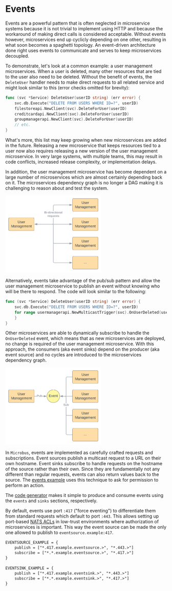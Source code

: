 # Events

Events are a powerful pattern that is often neglected in microservice systems because it is not trivial to implement using HTTP and because the workaround of making direct calls is considered acceptable. Without events however, microservices end up cyclicly depending on one other, resulting in what soon becomes a spaghetti topology. An event-driven architecture done right uses events to communicate and serves to keep microservices decoupled.

To demonstrate, let's look at a common example: a user management microservices. When a user is deleted, many other resources that are tied to the user also need to be deleted. Without the benefit of events, the `DeleteUser` handler needs to make direct requests to all related service and might look similar to this (error checks omitted for brevity):

```go
func (svc *Service) DeleteUser(userID string) (err error) {
    svc.db.Execute("DELETE FROM USERS WHERE ID=?", userID)
    filestoreapi.NewClient(svc).DeleteForUser(userID)
    creditcardapi.NewClient(svc).DeleteForUser(userID)
    groupmanagerapi.NewClient(svc).DeleteForUser(userID)
    // etc.
}
```

What's more, this list may keep growing when new microservices are added in the future. Releasing a new microservice that keeps resources tied to a user now also requires releasing a new version of the user management microservice. In very large systems, with multiple teams, this may result in code conflicts, increased release complexity, or implementation delays.

In addition, the user management microservice has become dependent on a large number of microservices which are almost certainly depending back on it. The microservices dependency graph is no longer a DAG making it is challenging to reason about and test the system.

<img src="events-1.svg" width="300">

Alternatively, events take advantage of the pub/sub pattern and allow the user management microservice to publish an event without knowing who will be there to respond. The code will look similar to the following:

```go
func (svc *Service) DeleteUser(userID string) (err error) {
    svc.db.Execute("DELETE FROM USERS WHERE ID=?", userID)
    for range usermanagerapi.NewMulticastTrigger(svc).OnUserDeleted(userID) {
    }
}
```

Other microservices are able to dynamically subscribe to handle the `OnUserDeleted` event, which means that as new microservices are deployed, no change is required of the user management microservice. With this approach, the consumers (aka event sinks) depend on the producer (aka event source) and no cycles are introduced to the microservices dependency graph.

<img src="events-2.svg" width="300">

In `Microbus`, events are implemented as carefully crafted requests and subscriptions. Event sources publish a multicast request to a URL on their own hostname. Event sinks subscribe to handle requests on the hostname of the source rather than their own. Since they are fundamentally not any different than regular requests, events can also return values back to the source. The [events example](../structure/examples.md) uses this technique to ask for permission to perform an action. 

The [code generator](../blocks/codegen.md) makes it simple to produce and consume events using the `events` and `sinks` sections, respectively.

By default, events use port `:417` ("force eventing") to differentiate them from standard requests which default to port `:443`. This allows setting up port-based [NATS ACLs](https://docs.nats.io/running-a-nats-service/configuration/securing_nats/authorization) in low-trust environments where authorization of microservices is important. This way the event source can be made the only one allowed to publish to `eventsource.example:417`.

```
EVENTSOURCE_EXAMPLE = {
    publish = ["*.417.example.eventsource.>", "*.443.>"]
    subscribe = ["*.*.example.eventsource.>", "*.417.>"]
}

EVENTSINK_EXAMPLE = {
    publish = ["*.417.example.eventsink.>", "*.443.>"]
    subscribe = ["*.*.example.eventsink.>", "*.417.>"]
}
```
